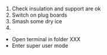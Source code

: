 1. Check insulation and support are ok
2. Switch on plug boards
3. Smash some dry ice
4. 


- Open terminal in folder XXX
- Enter super user mode